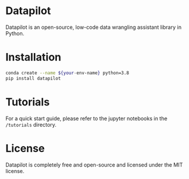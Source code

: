 # Datapilot
Datapilot is an open-source, low-code data wrangling assistant library in Python.

# Installation
```bash
conda create --name ${your-env-name} python=3.8
pip install datapilot
```

# Tutorials
For a quick start guide, please refer to the jupyter notebooks in the `/tutorials` directory.

# License
Datapilot is completely free and open-source and licensed under the MIT license.
